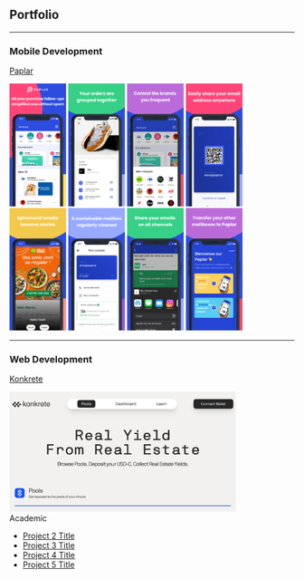 ## Portfolio

---

### Mobile Development 

[Paplar](https://paplar.co)
<div>
  <img src="images/paplar/1.png" width="100"/>
  <img src="images/paplar/2.png" width="100"/>
  <img src="images/paplar/3.png" width="100"/>
  <img src="images/paplar/4.png" width="100"/>
</div>
<div>
  <img src="images/paplar/5.png" width="100"/>
  <img src="images/paplar/6.png" width="100"/>
  <img src="images/paplar/7.png" width="100"/>
  <img src="images/paplar/8.png" width="100"/>
</div>

---

### Web Development

[Konkrete](https://app.konkretedao.com/)
<div>
  <img src="images/konkrete/1.png" width="400"/>
</div

### Academic

- [Project 2 Title](http://example.com/)
- [Project 3 Title](http://example.com/)
- [Project 4 Title](http://example.com/)
- [Project 5 Title](http://example.com/)
